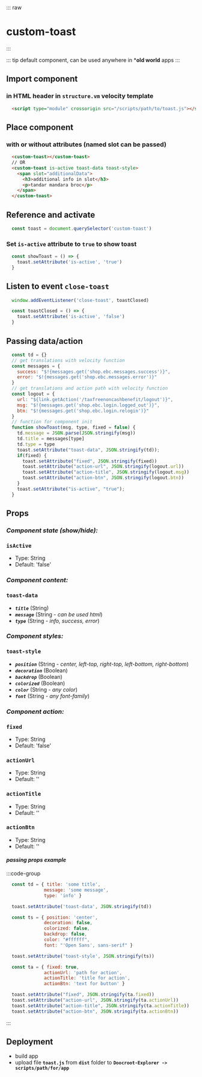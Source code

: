 ::: raw
<h1 class="heading">custom-toast</h1>
:::

::: tip
default component, can be used anywhere in ***old world** apps
:::

## Import component

### in HTML header in `structure.vm` velocity template

```html
  <script type="module" crossorigin src="/scripts/path/to/toast.js"></script>
```

## Place component

### with or without attributes (named slot can be passed)

```html
  <custom-toast></custom-toast>
  // OR
  <custom-toast is-active toast-data toast-style>
    <span slot="additionalData">
      <h3>additional info in slot</h3>
      <p>tandar mandara broc</p>
    </span>
  </custom-toast>
```

## Reference and activate

```js
  const toast = document.querySelector('custom-toast')
```

### Set `is-active` attribute to `true` to show toast

```js
  const showToast = () => {
    toast.setAttribute('is-active', 'true')
  }
```

## Listen to event `close-toast`

```js
  window.addEventListener('close-toast', toastClosed)

  const toastClosed = () => {
    toast.setAttribute('is-active', 'false')
  }
```

## Passing data/action

```js
  const td = {} 
  // get translations with velocity function
  const messages = {
    success: "$!{messages.get('shop.ebc.messages.success')}",
    error: "$!{messages.get('shop.ebc.messages.error')}"
  }
  // get translations and action path with velocity function
  const logout = {
    url: "${link.getAction('/taxfreenoncashbenefit/logout')}",
    msg: "$!{messages.get('shop.ebc.login.logged_out')}",
    btn: "$!{messages.get('shop.ebc.login.relogin')}"
  }
  // function for component init
  function showToast(msg, type, fixed = false) {
    td.message = JSON.parse(JSON.stringify(msg))
    td.title = messages[type]
    td.type = type
    toast.setAttribute("toast-data", JSON.stringify(td));
    if(fixed) {
      toast.setAttribute("fixed", JSON.stringify(fixed))
      toast.setAttribute("action-url", JSON.stringify(logout.url))
      toast.setAttribute("action-title", JSON.stringify(logout.msg))
      toast.setAttribute("action-btn", JSON.stringify(logout.btn))
    }
    toast.setAttribute("is-active", "true");
  }
```

## Props

### ***Component state (show/hide):***

### **`isActive`**

- Type: String
- Default: 'false'

### ***Component content:***

### **`toast-data`**

- ***`title`*** (String)
- ***`message`*** (String - *can be used html*)
- ***`type`*** (String - *info, success, error*)

### ***Component styles:***

### **`toast-style`**

- ***`position`*** (String - *center, left-top, right-top, left-bottom, right-bottom*)
- ***`decoration`*** (Boolean)
- ***`backdrop`*** (Boolean)
- ***`colorized`*** (Boolean)
- ***`color`*** (String - *any color*)
- ***`font`*** (String - *any font-family*)

### ***Component action:***

### **`fixed`**

- Type: String
- Default: 'false'
  
### **`actionUrl`**

- Type: String
- Default: ''
  
### **`actionTitle`**

- Type: String
- Default: ''

### **`actionBtn`**

- Type: String
- Default: ''

#### *passing props example*

:::code-group

```js [content]
  const td = { title: 'some title',
              message: 'some message',
              type: 'info' }

  toast.setAttribute('toast-data', JSON.stringify(td))
```

```js [styles]
  const ts = { position: 'center',
              decoration: false,
              colorized: false,
              backdrop: false,
              color: "#ffffff",
              font: "'Open Sans', sans-serif" }

  toast.setAttribute('toast-style', JSON.stringify(ts))
```

```js [action]
  const ta = { fixed: true,
              actionUrl: 'path for action',
              actionTitle: 'title for action',
              actionBtn: 'text for button' }

  toast.setAttribute("fixed", JSON.stringify(ta.fixed))
  toast.setAttribute("action-url", JSON.stringify(ta.actionUrl))
  toast.setAttribute("action-title", JSON.stringify(ta.actionTitle))
  toast.setAttribute("action-btn", JSON.stringify(ta.actionBtn))
```

:::

## Deployment

- build app
- upload file **`toast.js`** from **`dist`** folder to **`Doocroot-Explorer -> scripts/path/for/app`**

